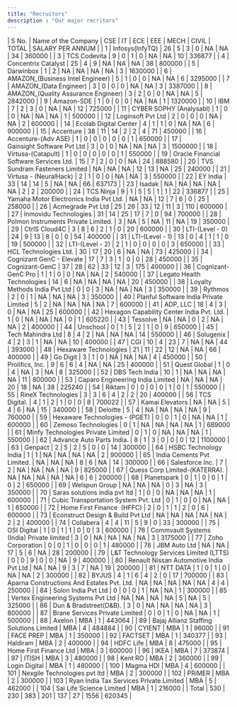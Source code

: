 ```yaml
---
title: "Recruitors"
description : "Our major recritors"
---
```



| S No.                                                     | Name of the Company | CSE | IT | ECE | EEE | MECH | CIVIL | TOTAL | SALARY PER ANNUM |
| 1                                                         | Infosys(InfyTQ) | 26 | 5 | 3 | 0 | NA | NA | 34 | 360000 |
| 3                                                         | TCS Codevita | 9 | 0 | 1 | 0 | NA | NA | 10 | 336877 |
| 4                                                         | Concentrix Catalyst | 25 | 4 | 9 | NA | NA | NA | 38 | 800000 |
| 5                                                         | Darwinbox | 1 | 2 | NA | NA | NA | NA | 3 | 1630000 |
| 6                                                         | AMAZON_(Business Intel Engineer) | 5 | 1 | 0 | 0 | NA | NA | 6 | 3295000 |
| 7                                                         | AMAZON_(Data Engineer) | 3 | 0 | 0 | 0 | NA | NA | 3 | 3387000 |
| 8                                                         | AMAZON_(Quality Assurance Engineer) | 3 | 2 | 0 | 0 | NA | NA | 5 | 2842000 |
| 9                                                         | Amazon-SDE | 1 | 0 | 0 | 0 | NA | NA | 1 | 1320000 |
| 10                                                        | IBM | 7 | 2 | 3 | 0 | NA | NA | 12 | 725000 |
| 11                                                        | CYBER SOPHY (Analysabl) | 1 | 0 | 0 | NA | NA | NA | 1 | 500000 |
| 12                                                        | Loginsoft Pvt Ltd | 2 | 0 | 0 | 0 | NA | NA | 2 | 600000 |
| 14                                                        | Ecolab Digital Center | 4 | 1 | 1 | 0 | NA | NA | 6 | 900000 |
| 15                                                        | Accenture | 38 | 11 | 14 | 2 | 2 | 4 | 71 | 450000 |
| 16                                                        | Accenture-(Adv ASE) | 1 | 0 | 0 | 0 | 0 | 0 | 1 | 650000 |
| 17                                                        | Gainsight Software Pvt Ltd | 3 | 0 | 0 | NA | NA | NA | 3 | 1500000 |
| 18                                                        | Virtusa-(Catapult) | 1 | 0 | 0 | 0 | 0 | 0 | 1 | 550000 |
| 19                                                        | Oracle Financial Software Services Ltd. | 15 | 7 | 2 | 0 | 0 | NA | 24 | 888580 |
| 20                                                        | TVS Sundram Fasteners Limited | NA | NA | NA | 12 | 13 | NA | 25 | 240000 |
| 21                                                        | Virtusa - (NeuralHack) | 2 | 1 | 0 | 0 | NA | NA | 3 | 550000 |
| 22                                                        | EY India | 33 | 14 | 14 | 5 | NA | NA | 66 | 637173 |
| 23                                                        | Isadak | NA | NA | NA | NA | NA | 2 | 2 | 200000 |
| 24                                                        | TCS Ninja | 9 | 1 | 5 | 5 | 1 | 1 | 22 | 336877 |
| 25                                                        | Yamaha Motor Electronics India Pvt Ltd. | NA | NA | 12 | 7 | 6 | 0 | 25 | 258000 |
| 26                                                        | Acmegrade Pvt Ltd | 25 | 26 | 33 | 12 | 11 | 3 | 110 | 600000 |
| 27                                                        | Inmovidu Technologies | 31 | 14 | 25 | 17 | 7 | 0 | 94 | 700000 |
| 28                                                        | Polmon Instruments Private Limited. | 3 | NA | 5 | NA | 11 | NA | 19 | 350000 |
| 29                                                        | CtrlS Cloud4C | 3 | 8 | 6 | 2 | 1 | 0 | 20 | 600000 |
| 30                                                        | LTI-(Level - 0) | 24 | 9 | 13 | 8 | 0 | 0 | 54 | 400000 |
| 31                                                        | LTI-(Level - 1) | 13 | 0 | 4 | 1 | 1 | 0 | 19 | 500000 |
| 32                                                        | LTI-(Level - 2) | 2 | 1 | 0 | 0 | 0 | 0 | 3 | 650000 |
| 33                                                        | HCL Technologies Ltd. | 30 | 17 | 20 | 6 | NA | NA | 73 | 425000 |
| 34                                                        | Cognizant GenC - Elevate | 17 | 7 | 3 | 1 | 0 | 0 | 28 | 450000 |
| 35                                                        | Cognizant-GenC | 37 | 28 | 62 | 33 | 12 | 3 | 175 | 400000 |
| 36                                                        | Cognizant-GenC Pro | 1 | 1 | 0 | 0 | NA | NA | 2 | 540000 |
| 37                                                        | Legato Health Technologies | 14 | 6 | NA | NA | NA | NA | 20 | 450000 |
| 38                                                        | Loyalty Methods India Pvt Ltd | 0 | 0 | 3 | NA | NA | NA | 3 | 350000 |
| 39                                                        | Rythmos | 2 | 0 | 1 | NA | NA | NA | 3 | 350000 |
| 40                                                        | Planful Software India Private Limited | 5 | 2 | NA | NA | NA | NA | 7 | 600000 |
| 41                                                        | ADP, LLC | 18 | 4 | 3 | 0 | NA | NA | 25 | 600000 |
| 42                                                        | Hexagon Capability Center lndia Pvt. Ltd. | 1 | 0 | NA | NA | NA | 0 | 1 | 605220 |
| 43                                                        | Tessolve | NA | NA | 0 | 2 | NA | NA | 2 | 400000 |
| 44                                                        | Unschool | 0 | 1 | 5 | 2 | 1 | 0 | 9 | 650000 |
| 45                                                        | Tech Mahindra Ltd | 8 | 4 | 2 | NA | NA | NA | 14 | 550000 |
| 46                                                        | Solugenix | 4 | 2 | 3 | 1 | NA | NA | 10 | 400000 |
| 47                                                        | CGI | 10 | 4 | 23 | 7 | NA | NA | 44 | 393000 |
| 48                                                        | Hexaware Technologies | 21 | 11 | 22 | 12 | NA | NA | 66 | 400000 |
| 49                                                        | Go Digit | 3 | 1 | 0 | NA | NA | NA | 4 | 450000 |
| 50                                                        | Prolifics, Inc. | 9 | 6 | 6 | 4 | NA | NA | 25 | 400000 |
| 51                                                        | Quest Global | 1 | 0 | 4 | NA | 3 | NA | 8 | 325000 |
| 52                                                        | DBS Tech India | 10 | 1 | NA | NA | NA | NA | 11 | 800000 |
| 53                                                        | Caparo Engineering India Limited | NA | NA | NA | 20 | 18 | NA | 38 | 225240 |
| 54                                                        | Riktam | 0 | 0 | 0 | 0 | 1 | 0 | 1 | 550000 |
| 55                                                        | RineX Technologies | 3 | 3 | 6 | 4 | 2 | 2 | 20 | 400000 |
| 56                                                        | TCS Digital. | 4 | 1 | 2 | 1 | 0 | 0 | 8 | 700022 |
| 57                                                        | Kamai Elevators | NA | NA | 5 | 4 | 6 | NA | 15 | 340000 |
| 58                                                        | Deloitte | 5 | 4 | NA | NA | NA | NA | 9 | 760000 |
| 59                                                        | Hexaware Technologies - (PGET) | 0 | 0 | 1 | 0 | NA | NA | 1 | 600000 |
| 60                                                        | Zemoso Technologies | 0 | 1 | NA | NA | NA | NA | 1 | 689000 |
| 61                                                        | Minfy Technologies Private Limited | 0 | 1 | 0 | NA | NA | NA | 1 | 550000 |
| 62                                                        | Advance Auto Parts India. | 8 | 1 | 3 | 0 | 0 | 0 | 12 | 1100000 |
| 63                                                        | Genpact | 2 | 5 | 2 | 5 | 0 | 0 | 14 | 300000 |
| 64                                                        | HSBC Technology India | 1 | 1 | NA | NA | NA | NA | 2 | 900000 |
| 65                                                        | India Cements Pvt Limited. | NA | NA | NA | 8 | 6 | NA | 14 | 300000 |
| 66                                                        | Salesforce Inc. | 7 | 2 | NA | NA | NA | NA | 9 | 825000 |
| 67                                                        | Quess Corp Limited-(KATERRA). | NA | NA | NA | NA | NA | 6 | 6 | 200000 |
| 68                                                        | Planetspark | 0 | 1 | 0 | 0 | 1 | 0 | 2 | 650000 |
| 69                                                        | Welspun Group | NA | NA | NA | 0 | 3 | NA | 3 | 350000 |
| 70                                                        | Saras solutions india pvt ltd | 1 | 0 | 0 | NA | NA | NA | 1 | 600000 |
| 71                                                        | Cubic Transportation System Pvt. Ltd | 0 | 1 | 0 | 0 | NA | NA | 1 | 650000 |
| 72                                                        | Home First Finance  (HFFC) | 2 | 0 | 1 | 1 | 2 | 0 | 6 | 600000 |
| 73                                                        | Econstruct Design & Build Pvt Ltd | NA | NA | NA | NA | NA | 2 | 2 | 400000 |
| 74                                                        | Collabera | 4 | 4 | 11 | 5 | 9 | 0 | 33 | 300000 |
| 75                                                        | OSI Digital | 1 | 0 | 1 | 1 | 0 | 0 | 3 | 600000 |
| 76                                                        | Commvault Systems (India) Private limited | 3 | 0 | NA | NA | NA | NA | 3 | 3175000 |
| 77                                                        | Zoho Corporation | 0 | 0 | 1 | 0 | 0 | 0 | 1 | 480000 |
| 78                                                        | JBM Auto Ltd | NA | NA | 17 | 5 | 6 | NA | 28 | 200000 |
| 79                                                        | L&T Technology Services Limited (LTTS) | 0 | 0 | 9 | 0 | 0 | NA | 9 | 400000 |
| 80                                                        | Renault Nissan Automotive India Pvt Ltd | NA | NA | 9 | 3 | 7 | NA | 19 | 200000 |
| 81                                                        | NTT DATA | 1 | 0 | 1 | 0 | NA | NA | 2 | 300000 |
| 82                                                        | BYJUS | 4 | 1 | 6 | 4 | 2 | 0 | 17 | 700000 |
| 83                                                        | Aparna Constructions And Estates Pvt. Ltd. | NA | NA | NA | NA | NA | 4 | 4 | 250000 |
| 84                                                        | Solon India Pvt Ltd | 0 | 0 | 0 | 1 | NA | NA | 1 | 300000 |
| 85                                                        | Vertex Engineering Systems Pvt Ltd | NA | NA | NA | NA | 5 | NA | 5 | 325000 |
| 86                                                        | Dun & Bradstreet(D&B). | 3 | 0 | NA | NA | NA | NA | 3 | 800000 |
| 87                                                        | Brane Services Private Limited | 0 | 0 | 1 | 0 | NA | NA | 1 | 500000 |
| 88                                                        | Axelon | MBA | 1 | 443064 |
| 89                                                        | Bajaj Allianz Staffing Solutions Limited | MBA | 4 | 484884 |
| 90                                                        | CYIENT | MBA | 1 | 96000 |
| 91                                                        | FACE PREP | MBA | 1 | 350000 |
| 92                                                        | FACTSET | MBA | 1 | 340377 |
| 93                                                        | Haldiram | MBA | 2 | 400000 |
| 94                                                        | HDFC Life | MBA | 8 | 475000 |
| 95                                                        | Home First Finance Ltd | MBA | 3 | 600000 |
| 96                                                        | IKEA | MBA | 7 | 373874 |
| 97                                                        | ITISH | MBA | 3 | 480000 |
| 98                                                        | Kent RO | MBA | 2 | 360000 |
| 99                                                        | Login Digital | MBA | 1 | 480000 |
| 100                                                       | Magma HDI | MBA | 4 | 600000 |
| 101                                                       | Nexgile Technologies pvt ltd | MBA | 2 | 300000 |
| 102                                                       | PRiMER | MBA | 2 | 300000 |
| 103                                                       | Ryan India Tax Services Private Limited | MBA | 5 | 462000 |
| 104                                                       | Sai Life Science Limited | MBA | 1 | 216000 |
| Total                                                     | 530 | 230 | 383 | 201 | 137 | 27 | 1556 | 620345 |
